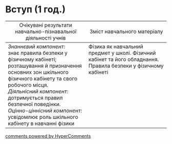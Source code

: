 <div id="hypercomments_widget" class="js-hypercomments-widget invisible"></div>

# Вступ (1 год.)

<table>
  <tr>
    <td width="45%" align="center">Очікувані результати навчально-пізнавальної діяльності учнів</td>
    <td width="45%" align="center">Зміст навчального матеріалу</td>
  </tr>
<tbody>
	<tr>
		<td width="50%" style="vertical-align:top !important;">
			<i>Знаннєвий компонент:</i><br>
			знає правила безпеки у фізичному кабінеті; розташування й призначення основних зон шкільного фізичного кабінету та свого робочого місця. <br>
			<i>Діяльнісний компонент:</i><br>
			дотримується правил безпечної поведінки. <br>
			<i>Оцінно-ціннісний компонент:</i><br>
			усвідомлює роль шкільного кабінету в навчанні фізики
		</td>
		<td width="50%" style="vertical-align:top !important;">
			Фізика як навчальний предмет у школі. Фізичний кабінет та його обладнання. Правила безпеки у фізичному кабінеті
		</td>
		</tr>
</tbody>
</table>

<div class="js-hypercomments-container">
<a href="http://hypercomments.com" class="hc-link" title="comments widget">comments powered by HyperComments</a>
</div>